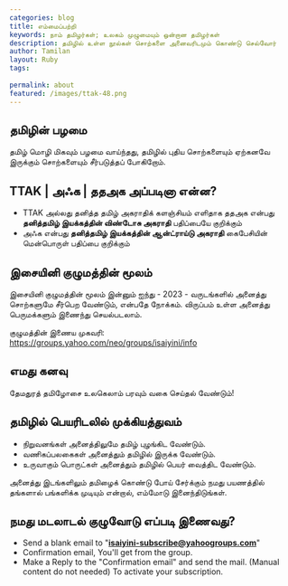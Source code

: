 ```yaml
---
categories: blog
title: எம்மைப்பற்றி
keywords: நாம் தமிழர்கள்; உலகம் முழுமையும் ஒன்றான தமிழர்கள்
description: தமிழில் உள்ள நூல்கள் சொற்களை அனைவரிடமும் கொண்டு செல்வோர்
author: Tamilan
layout: Ruby
tags: 
 
permalink: about
featured: /images/ttak-48.png
---
```

## தமிழின் பழமை 

தமிழ் மொழி மிகவும் பழமை வாய்ந்தது, 
தமிழில் புதிய சொற்களையும் ஏற்கனவே இருக்கும் சொற்களையும் சீர்படுத்தப் போகிறோம். 

## TTAK | அ‍ஃக | ததஅக அப்படினா என்ன?

- TTAK அல்லது தனித்த தமிழ் அகராதிக் களஞ்சியம் எளிதாக ததஅக என்பது **தனித்தமிழ் இயக்கத்தின் விண்டோசு அகராதி** பதிப்பையே குறிக்கும்
- அ‍ஃக என்பது **தனித்தமிழ் இயக்கத்தின் ஆன்ட்ராய்டு அகராதி** கைபேசியின் மென்பொருள் பதிப்பை குறிக்கும்

## இசையினி குழுமத்தின் மூலம் 

இசையினி குழுமத்தின் மூலம் இன்னும் ஐந்து - 2023 - வருடங்களில் அனைத்து சொற்களுமே சீர்பெற வேண்டும், 
என்பதே நோக்கம். விருப்பம் உள்ள அனைத்து பெருமக்களும் இணைந்து செயல்படலாம்.

குழுமத்தின் இணைய முகவரி: https://groups.yahoo.com/neo/groups/isaiyini/info

## எமது கனவு

தேமதுரத் தமிழோசை உலகெலாம் பரவும் வகை செய்தல் வேண்டும்!

## தமிழில் பெயரிடலில் முக்கியத்துவம்

- நிறுவனங்கள் அனைத்திலுமே தமிழ் புழங்கிட வேண்டும். 
- வணிகப்பலகைகள் அனைத்தும் தமிழில் இருக்க வேண்டும். 
- உருவாகும் பொருட்கள் அனைத்தும் தமிழில் பெயர் வைத்திட வேண்டும்.

அனைத்து இடங்களிலும் தமிழைக் கொண்டு போய் சேர்க்கும் நமது பயணத்தில் தங்களால் பங்களிக்க முடியும் என்றால், எம்மோடு இனைந்திடுங்கள்.


## நமது மடலாடல் குழுவோடு எப்படி இணைவது?

- Send a blank email to "**isaiyini-subscribe@yahoogroups.com**"
- Confirmation email, You'll get from the group.
- Make a Reply to the "Confirmation email" and send the mail. (Manual content do not needed) To activate your subscription.